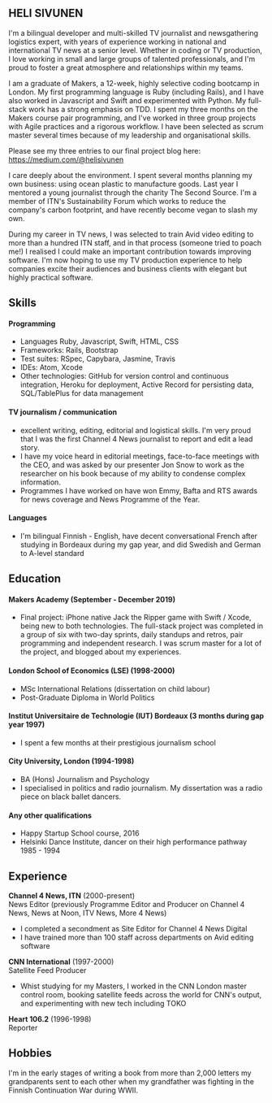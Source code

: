 ## HELI SIVUNEN

I'm a bilingual developer and multi-skilled TV journalist and newsgathering logistics expert, with years of experience working in national and international TV news at a senior level. Whether in coding or TV production, I love working in small and large groups of talented professionals, and I'm proud to foster a great atmosphere and relationships within my teams. 

I am a graduate of Makers, a 12-week, highly selective coding bootcamp in London. My first programming language is Ruby (including Rails), and I have also worked in Javascript and Swift and experimented with Python. My full-stack work has a strong emphasis on TDD. I spent my three months on the Makers course pair programming, and I've worked in three group projects with Agile practices and a rigorous workflow. I have been selected as scrum master several times because of my leadership and organisational skills.

Please see my three entries to our final project blog here: https://medium.com/@helisivunen

I care deeply about the environment. I spent several months planning my own business: using ocean plastic to manufacture goods. Last year I mentored a young journalist through the charity The Second Source. I'm a member of ITN's Sustainability Forum which works to reduce the company's carbon footprint, and have recently become vegan to slash my own.

During my career in TV news, I was selected to train Avid video editing to more than a hundred ITN staff, and in that process (someone tried to poach me!) I realised I could make an important contribution towards improving software. I'm now hoping to use my TV production experience to help companies excite their audiences and business clients with elegant but highly practical software. 

## Skills

#### Programming

- Languages Ruby, Javascript, Swift, HTML, CSS
- Frameworks: Rails, Bootstrap
- Test suites: RSpec, Capybara, Jasmine, Travis
- IDEs: Atom, Xcode
- Other technologies: GitHub for version control and continuous integration, Heroku for deployment, Active Record for
persisting data, SQL/TablePlus for data management

#### TV journalism / communication

- excellent writing, editing, editorial and logistical skills. I'm very proud that I was the first Channel 4 News journalist to report and edit a lead story.
- I have my voice heard in editorial meetings, face-to-face meetings with the CEO, and was asked by our presenter Jon Snow to work as the researcher on his book because of my ability to condense complex information. 
- Programmes I have worked on have won Emmy, Bafta and RTS awards for news coverage and News Programme of the Year.

#### Languages

- I'm bilingual Finnish - English, have decent conversational French after studying in Bordeaux during my gap year, and did Swedish and German to A-level standard

## Education

#### Makers Academy (September - December 2019)

- Final project: iPhone native Jack the Ripper game with Swift / Xcode, being new to both technologies. The full-stack project was completed in a group of six with two-day sprints, daily standups and retros, pair programming and independent research. I was scrum master for a lot of the project, and blogged about my experiences.

#### London School of Economics (LSE) (1998-2000)

- MSc International Relations (dissertation on child labour)
- Post-Graduate Diploma in World Politics

#### Institut Universitaire de Technologie (IUT) Bordeaux (3 months during gap year 1997)

- I spent a few months at their prestigious journalism school

#### City University, London (1994-1998)

- BA (Hons) Journalism and Psychology
- I specialised in politics and radio journalism. My dissertation was a radio piece on black ballet dancers.

#### Any other qualifications

- Happy Startup School course, 2016 
- Helsinki Dance Institute, dancer on their high performance pathway 1985 - 1994

## Experience

**Channel 4 News, ITN** (2000-present)    
News Editor (previously Programme Editor and Producer on Channel 4 News, News at Noon, ITV News, More 4 News)
- I completed a secondment as Site Editor for Channel 4 News Digital
- I have trained more than 100 staff across departments on Avid editing software

**CNN International** (1997-2000)   
Satellite Feed Producer
- Whist studying for my Masters, I worked in the CNN London master control room, booking satellite feeds across the world for CNN's output, and experimenting with new tech including TOKO

**Heart 106.2** (1996-1998)   
Reporter  

## Hobbies
I'm in the early stages of writing a book from more than 2,000 letters my grandparents sent to each other when my grandfather was fighting in the Finnish Continuation War during WWII.
